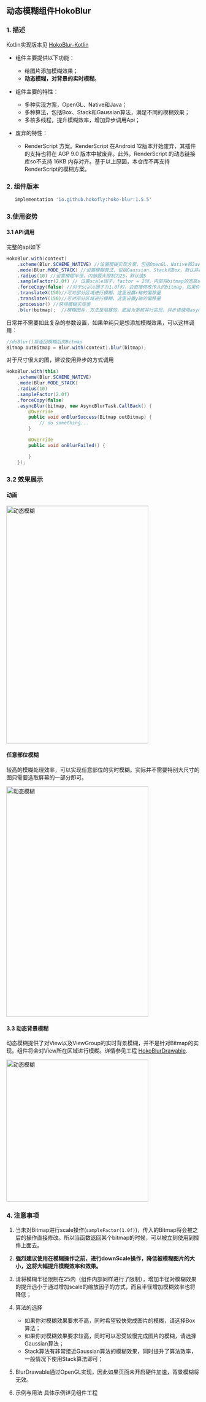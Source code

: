 ## 动态模糊组件HokoBlur

### 1. 描述

Kotlin实现版本见 [HokoBlur-Kotlin](https://github.com/HokoFly/HokoBlur-Kotlin)

- 组件主要提供以下功能：

	- 给图片添加模糊效果；
	- **动态模糊，对背景的实时模糊**。

- 组件主要的特性：
	- 多种实现方案，OpenGL、Native和Java；
	- 多种算法，包括Box、Stack和Gaussian算法，满足不同的模糊效果；
	- 多核多线程，提升模糊效率，增加异步调用Api；
- 废弃的特性：
    - RenderScript 方案。RenderScript 在Android 12版本开始废弃，其插件的支持也将在 AGP 9.0 版本中被废弃。此外，RenderScript 的动态链接库so不支持 16KB 内存对齐。基于以上原因，本仓库不再支持 RenderScript的模糊方案。
	
### 2. 组件版本

```groovy
   implementation 'io.github.hokofly:hoko-blur:1.5.5'
```

### 3.使用姿势

#### 3.1 API调用

完整的api如下

```java
HokoBlur.with(context)
    .scheme(Blur.SCHEME_NATIVE) //设置模糊实现方案，包括OpenGL、Native和Java实现，默认为Native方案
    .mode(Blur.MODE_STACK) //设置模糊算法，包括Gaussian、Stack和Box，默认并推荐选择Stack算法
    .radius(10) //设置模糊半径，内部最大限制为25，默认值5
    .sampleFactor(2.0f) // 设置scale因子，factor = 2时，内部将bitmap的宽高scale为原来的 1/2，默认值5
    .forceCopy(false) //对于scale因子为1.0f时，会直接修改传入的bitmap，如果你不希望修改原bitmap，设置forceCopy为true即可，默认值false
    .translateX(150)//可对部分区域进行模糊，这里设置x轴的偏移量
    .translateY(150)//可对部分区域进行模糊，这里设置y轴的偏移量
    .processor() //获得模糊实现类
    .blur(bitmap);	//模糊图片，方法是阻塞的，底层为多核并行实现，异步请使用asyncBlur

```
日常并不需要如此复杂的参数设置，如果单纯只是想添加模糊效果，可以这样调用：

```java
//doBlur()将返回模糊后的Bitmap
Bitmap outBitmap = Blur.with(context).blur(bitmap);

```

对于尺寸很大的图，建议使用异步的方式调用


```java
HokoBlur.with(this)
    .scheme(Blur.SCHEME_NATIVE)
    .mode(Blur.MODE_STACK)
    .radius(10)
    .sampleFactor(2.0f)
    .forceCopy(false)
    .asyncBlur(bitmap, new AsyncBlurTask.CallBack() {
        @Override
        public void onBlurSuccess(Bitmap outBitmap) {
        	// do something...
        }

        @Override
        public void onBlurFailed() {

        }
    });

```

### 3.2 效果展示

#### 动画

<img src="graphic/animation_blur_progress.gif" width = "370" height = "619" alt="动态模糊" />

#### 任意部位模糊

较高的模糊处理效率，可以实现任意部位的实时模糊。实际并不需要特别大尺寸的图只需要选取屏幕的一部分即可。

<img src="graphic/dynamic_blur.gif" width = "370" height = "600" alt="动态模糊" />

#### 3.3 动态背景模糊
动态模糊提供了对View以及ViewGroup的实时背景模糊，并不是针对Bitmap的实现。组件将会对View所在区域进行模糊。详情参见工程 [HokoBlurDrawable](https://github.com/HokoFly/HokoBlurDrawable).

<img src="graphic/blur_drawable.gif" width = "370" alt="动态模糊" />


### 4. 注意事项


1. 当未对Bitmap进行scale操作(```sampleFactor(1.0f)```)，传入的Bitmap将会被之后的操作直接修改。所以当函数返回某个bitmap的时候，可以被立刻使用到控件上面去。

2. **强烈建议使用在模糊操作之前，进行downScale操作，降低被模糊图片的大小，这将大幅提升模糊效率和效果。**

3. 请将模糊半径限制在25内（组件内部同样进行了限制），增加半径对模糊效果的提升远小于通过增加scale的缩放因子的方式，而且半径增加模糊效率也将降低；

4. 算法的选择
	- 如果你对模糊效果要求不高，同时希望较快完成图片的模糊，请选择Box算法；
	- 如果你对模糊效果要求较高，同时可以忍受较慢完成图片的模糊，请选择Gaussian算法；
	- Stack算法有非常接近Gaussian算法的模糊效果，同时提升了算法效率，一般情况下使用Stack算法即可；
5. BlurDrawable通过OpenGL实现，因此如果页面未开启硬件加速，背景模糊将无效。

6. 示例与用法
具体示例详见组件工程


